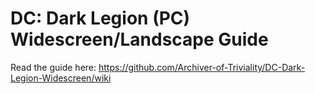 # DC: Dark Legion (PC) Widescreen/Landscape Guide
Read the guide here: https://github.com/Archiver-of-Triviality/DC-Dark-Legion-Widescreen/wiki
